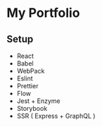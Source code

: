 # My Portfolio

## Setup

- React
- Babel
- WebPack
- Eslint
- Prettier
- Flow
- Jest + Enzyme
- Storybook
- SSR ( Express + GraphQL )
